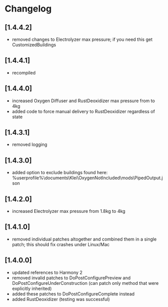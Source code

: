 ﻿# Changelog

## [1.4.4.2]
- removed changes to Electrolyzer max pressure; if you need this get CustomizedBuildings

## [1.4.4.1]
- recompiled

## [1.4.4.0]
- increased Oxygen Diffuser and RustDeoxidizer max pressure from to 4kg
- added code to force manual delivery to RustDeoxidizer regardless of state

## [1.4.3.1]
- removed logging

## [1.4.3.0]
- added option to exclude buildings found here: %userprofile%\documents\Klei\OxygenNotIncluded\mods\PipedOutput.json

## [1.4.2.0]
- increased Electrolyzer max pressure from 1.8kg to 4kg

## [1.4.1.0]
- removed individual patches altogether and combined them in a single patch; this should fix crashes under Linux/Mac

## [1.4.0.0]
- updated references to Harmony 2
- removed invalid patches to DoPostConfigurePreview and DoPostConfigureUnderConstruction (can patch only method that were explicitly inherited)
- added these patches to DoPostConfigureComplete instead
- added RustDeoxidizer (testing was successful)
